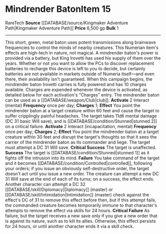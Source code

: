 ﻿---
bulk: '1'
id: '1753'
item_category: High-Tech
level: '15'
name: Mindrender Baton
price: 6,500 gp
rarity: Rare
source: '[[DATABASE/source/Kingmaker Adventure Path|Kingmaker Adventure Path]]'
subcategory: high-tech
trait:
- '[[DATABASE/trait/Rare|Rare]]'
- '[[DATABASE/trait/Tech|Tech]]'
type: Item

---
# Mindrender Baton<span class="item-type">Item 15</span>

<span class="trait-rare item-trait">Rare</span><span class="item-trait">Tech</span>
**Source** [[DATABASE/source/Kingmaker Adventure Path|Kingmaker Adventure Path]]
**Price** 6,500 gp
**Bulk** 1

---
This short, green, metal baton uses potent transmissions along brainwave frequencies to control the minds of nearby creatures. This Numerian item's effects are high-tech in nature, not magical.
 A mindrender baton's power is provided via a battery, but King Irovetti has used his supply of them over the years. Whether or not you want to allow the PCs to discover replacement batteries to recharge this device is left to you to decide, but certainly batteries are not available in markets outside of Numeria itself—and even there, their availability isn't guaranteed. When this campaign begins, the mindrender baton Irovetti carries is fully powered and has 10 charges available. Charges are expended whenever the device is activated, as detailed below for each activation's “Charges” entry.
 The mindrender baton can be used as a [[DATABASE/weapon/Club|club]].
**Activate** <span class="action-icon">2</span> Interact (mental) **Frequency** once per day; **Charges** 1; **Effect** You point the mindrender baton at a target creature within 60 feet and cause the target to suffer cripplingly painful headaches. The target takes 11d6 mental damage (DC 31 basic Will save), and is [[DATABASE/condition/Stunned|stunned 2]] on a critical failure.
**Activate** <span class="action-icon">2</span> Interact (incapacitation, mental) **Frequency** once per day; **Charges** 2; **Effect** You point the mindrender baton at a target creature within 30 feet and disrupt the target's thoughts so that it sees the carrier of the mindrender baton as its commander and liege. The target must attempt a DC 31 Will save.
**Critical Success** The target is unaffected.
**Success** The target is [[DATABASE/condition/Stunned|stunned 1]] as it fights off the intrusion into its mind.
**Failure** You take command of the target and it becomes [[DATABASE/condition/Controlled|controlled]], following your orders; if you issue an obviously self-destructive order, the target doesn't act until you issue a new order. The creature can attempt a new DC 31 Will save at the end of each of its turns; on a success, the effect ends. Another character can attempt a DC 32 [[DATABASE/skill/Diplomacy|Diplomacy]] (master) or [[DATABASE/skill/Intimidation|Intimidation]] (master) check against the effect's DC of 31 to remove this effect before then, but if this attempt fails, the commanded creature becomes temporarily immune to that character's attempts to remove the effect via skills for 24 hours.
**Critical Failure** As failure, but the target receives a new save only if you give a new order that is against its nature, such as to kill its allies. Otherwise, this effect persists for 24 hours, or until another character ends it via a skill check.